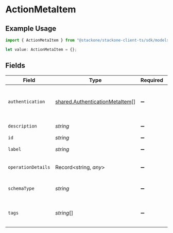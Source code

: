 # ActionMetaItem

## Example Usage

```typescript
import { ActionMetaItem } from "@stackone/stackone-client-ts/sdk/models/shared";

let value: ActionMetaItem = {};
```

## Fields

| Field                                                                                   | Type                                                                                    | Required                                                                                | Description                                                                             |
| --------------------------------------------------------------------------------------- | --------------------------------------------------------------------------------------- | --------------------------------------------------------------------------------------- | --------------------------------------------------------------------------------------- |
| `authentication`                                                                        | [shared.AuthenticationMetaItem](../../../sdk/models/shared/authenticationmetaitem.md)[] | :heavy_minus_sign:                                                                      | The authentication methods supported by this action                                     |
| `description`                                                                           | *string*                                                                                | :heavy_minus_sign:                                                                      | The action description                                                                  |
| `id`                                                                                    | *string*                                                                                | :heavy_minus_sign:                                                                      | The action ID                                                                           |
| `label`                                                                                 | *string*                                                                                | :heavy_minus_sign:                                                                      | The action label                                                                        |
| `operationDetails`                                                                      | Record<string, *any*>                                                                   | :heavy_minus_sign:                                                                      | The operation details for the action                                                    |
| `schemaType`                                                                            | *string*                                                                                | :heavy_minus_sign:                                                                      | The schema type for the action                                                          |
| `tags`                                                                                  | *string*[]                                                                              | :heavy_minus_sign:                                                                      | The tags associated with this action                                                    |